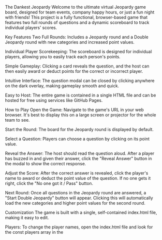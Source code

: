 The Dankest Jeopardy
Welcome to the ultimate virtual Jeopardy game board, designed for team events, company happy hours, or just a fun night with friends! This project is a fully functional, browser-based game that features two full rounds of questions and a dynamic scoreboard to track individual players' scores.

Key Features
Two Full Rounds: Includes a Jeopardy round and a Double Jeopardy round with new categories and increased point values.

Individual Player Scorekeeping: The scoreboard is designed for individual players, allowing you to easily track each person's points.

Simple Gameplay: Clicking a card reveals the question, and the host can then easily award or deduct points for the correct or incorrect player.

Intuitive Interface: The question modal can be closed by clicking anywhere on the dark overlay, making gameplay smooth and quick.

Easy to Host: The entire game is contained in a single HTML file and can be hosted for free using services like GitHub Pages.

How to Play
Open the Game: Navigate to the game's URL in your web browser. It's best to display this on a large screen or projector for the whole team to see.

Start the Round: The board for the Jeopardy round is displayed by default.

Select a Question: Players can choose a question by clicking on its point value.

Reveal the Answer: The host should read the question aloud. After a player has buzzed in and given their answer, click the "Reveal Answer" button in the modal to show the correct response.

Adjust the Score: After the correct answer is revealed, click the player's name to award or deduct the point value of the question. If no one gets it right, click the "No one got it / Pass" button.

Next Round: Once all questions in the Jeopardy round are answered, a "Start Double Jeopardy" button will appear. Clicking this will automatically load the new categories and higher point values for the second round.

Customization
The game is built with a single, self-contained index.html file, making it easy to edit.

Players: To change the player names, open the index.html file and look for the const players array in the <script> tag. You can add, remove, or change names directly in this list.

Questions: The questions and answers are stored in the const jeopardyData and const doubleJeopardyData objects. Feel free to update the categories, questions, and answers to match your team's interests.

How to Host for Free
This game is perfect for hosting on GitHub Pages, which you've already started. Simply follow these steps:

Add the index.html file to your repository.

Go to your repository's Settings tab, then click on Pages in the left sidebar.

Under "Build and deployment", select "Deploy from a branch" and choose the main branch and the /(root) folder.

Your game will be live at a URL like https://allydeankss.github.io/Happy-Hour/ within a few minutes.

